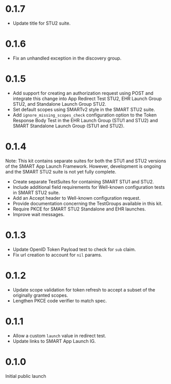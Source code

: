 # 0.1.7

* Update title for STU2 suite.

# 0.1.6

* Fix an unhandled exception in the discovery group.

# 0.1.5

* Add support for creating an authorization request using POST and integrate
  this change into App Redirect Test STU2, EHR Launch Group STU2, and
  Standalone Launch Group STU2.
* Set default scopes using SMARTv2 style in the SMART STU2 suite.
* Add `ignore_missing_scopes_check` configuration option to the Token Response
  Body Test in the EHR Launch Group (STU1 and STU2) and SMART Standalone Launch
  Group (STU1 and STU2).

# 0.1.4

Note: This kit contains separate suites for both the STU1 and STU2 versions of
the SMART App Launch Framework. However, development is ongoing and the SMART
STU2 suite is not yet fully complete.

* Create separate TestSuites for containing SMART STU1 and STU2.
* Include additional field requirements for Well-known configuration tests in
  SMART STU2 suite.
* Add an Accept header to Well-known configuration request.
* Provide documentation concerning the TestGroups available in this kit.
* Require PKCE for SMART STU2 Standalone and EHR launches.
* Improve wait messages.

# 0.1.3

* Update OpenID Token Payload test to check for `sub` claim.
* Fix url creation to account for `nil` params.

# 0.1.2

* Update scope validation for token refresh to accept a subset of the originally
  granted scopes.
* Lengthen PKCE code verifier to match spec.

# 0.1.1

* Allow a custom `launch` value in redirect test.
* Update links to SMART App Launch IG.

# 0.1.0

Initial public launch
